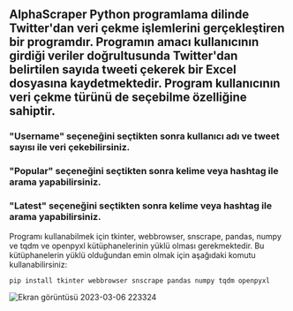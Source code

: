 ## AlphaScraper Python programlama dilinde Twitter'dan veri çekme işlemlerini gerçekleştiren bir programdır. Programın amacı kullanıcının girdiği veriler doğrultusunda Twitter'dan belirtilen sayıda tweeti çekerek bir Excel dosyasına kaydetmektedir. Program kullanıcının veri çekme türünü de seçebilme özelliğine sahiptir.

### "Username" seçeneğini seçtikten sonra kullanıcı adı ve tweet sayısı ile veri çekebilirsiniz.
### "Popular" seçeneğini seçtikten sonra kelime veya hashtag ile arama yapabilirsiniz.
### "Latest" seçeneğini seçtikten sonra kelime veya hashtag ile arama yapabilirsiniz.

Programı kullanabilmek için tkinter, webbrowser, snscrape, pandas, numpy ve tqdm ve openpyxl kütüphanelerinin yüklü olması gerekmektedir. Bu kütüphanelerin yüklü olduğundan emin olmak için aşağıdaki komutu kullanabilirsiniz:

```pip install tkinter webbrowser snscrape pandas numpy tqdm openpyxl``` 


![Ekran görüntüsü 2023-03-06 223324](https://user-images.githubusercontent.com/88042600/223233747-8c5c7a28-35fc-46d6-a6fa-fc4f09aa0380.png)
